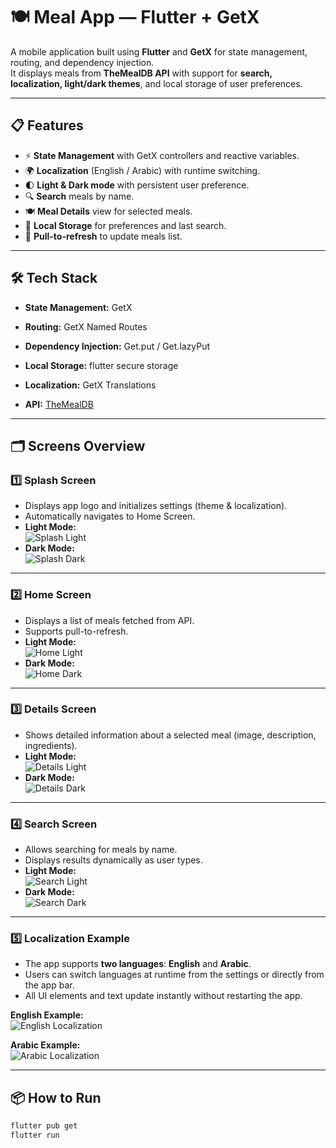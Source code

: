 # 🍽 Meal App — Flutter + GetX

A mobile application built using **Flutter** and **GetX** for state management, routing, and dependency injection.  
It displays meals from **TheMealDB API** with support for **search, localization, light/dark themes**, and local storage of user preferences.

---

## 📋 Features

- ⚡ **State Management** with GetX controllers and reactive variables.
- 🌍 **Localization** (English / Arabic) with runtime switching.
- 🌓 **Light & Dark mode** with persistent user preference.
- 🔍 **Search** meals by name.
- 🍽 **Meal Details** view for selected meals.
- 💾 **Local Storage** for preferences and last search.
- 🔁 **Pull-to-refresh** to update meals list.

---

## 🛠 Tech Stack

- **State Management:** GetX  
- **Routing:** GetX Named Routes  
- **Dependency Injection:** Get.put / Get.lazyPut  
 
- **Local Storage:** flutter secure storage  
- **Localization:** GetX Translations  
- **API:** [TheMealDB](https://www.themealdb.com/api.php)  

---

## 🗂 Screens Overview

### 1️⃣ Splash Screen
- Displays app logo and initializes settings (theme & localization).
- Automatically navigates to Home Screen.
- **Light Mode:**  
  ![Splash Light](screenshots/light/splash.png)  
- **Dark Mode:**  
  ![Splash Dark](screenshots/dark/splash.png)  

---

### 2️⃣ Home Screen
- Displays a list of meals fetched from API.  
- Supports pull-to-refresh.  
- **Light Mode:**  
  ![Home Light](screenshots/light/home.png)  
- **Dark Mode:**  
  ![Home Dark](screenshots/dark/home.png)  

---

### 3️⃣ Details Screen
- Shows detailed information about a selected meal (image, description, ingredients).  
- **Light Mode:**  
  ![Details Light](screenshots/light/details.png)  
- **Dark Mode:**  
  ![Details Dark](screenshots/dark/details.png)  

---

### 4️⃣ Search Screen
- Allows searching for meals by name.  
- Displays results dynamically as user types.  
- **Light Mode:**  
  ![Search Light](screenshots/light/search.png)  
- **Dark Mode:**  
  ![Search Dark](screenshots/dark/search.png)  

---

### 5️⃣ Localization Example
- The app supports **two languages**: **English** and **Arabic**.  
- Users can switch languages at runtime from the settings or directly from the app bar.  
- All UI elements and text update instantly without restarting the app.

**English Example:**  
![English Localization](screenshots/localization/home_en.png)  

**Arabic Example:**  
![Arabic Localization](screenshots/localization/home_ar.png)  

---

## 📦 How to Run

```bash
flutter pub get
flutter run
